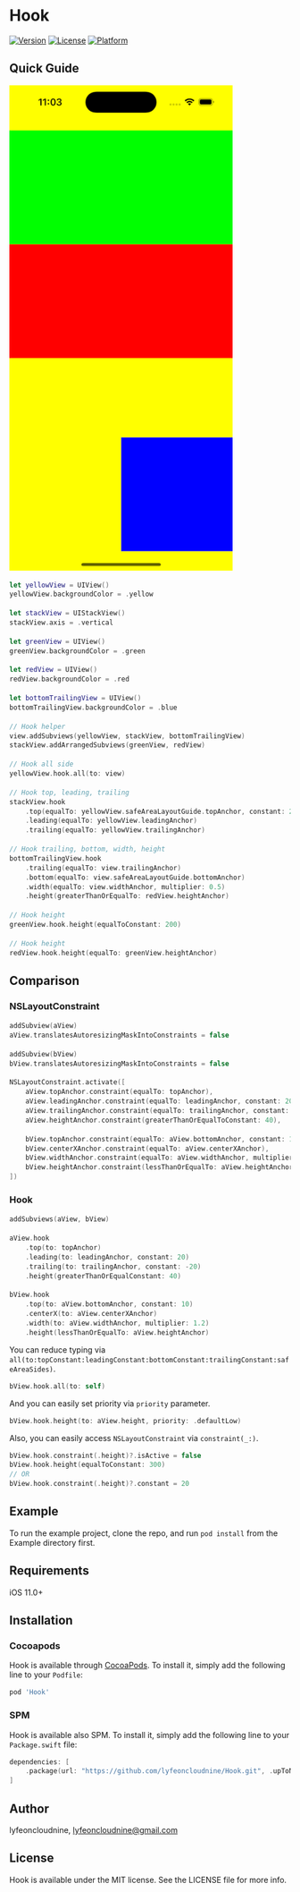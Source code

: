 # Hook

[![Version](https://img.shields.io/cocoapods/v/Hook.svg?style=flat)](https://cocoapods.org/pods/Hook)
[![License](https://img.shields.io/cocoapods/l/Hook.svg?style=flat)](https://cocoapods.org/pods/Hook)
[![Platform](https://img.shields.io/cocoapods/p/Hook.svg?style=flat)](https://cocoapods.org/pods/Hook)

## Quick Guide

<img src="/Assets/Screen Shot.png" width="400">

```swift
let yellowView = UIView()
yellowView.backgroundColor = .yellow

let stackView = UIStackView()
stackView.axis = .vertical

let greenView = UIView()
greenView.backgroundColor = .green

let redView = UIView()
redView.backgroundColor = .red

let bottomTrailingView = UIView()
bottomTrailingView.backgroundColor = .blue

// Hook helper
view.addSubviews(yellowView, stackView, bottomTrailingView)
stackView.addArrangedSubviews(greenView, redView)

// Hook all side
yellowView.hook.all(to: view)

// Hook top, leading, trailing
stackView.hook
    .top(equalTo: yellowView.safeAreaLayoutGuide.topAnchor, constant: 20)
    .leading(equalTo: yellowView.leadingAnchor)
    .trailing(equalTo: yellowView.trailingAnchor)

// Hook trailing, bottom, width, height
bottomTrailingView.hook
    .trailing(equalTo: view.trailingAnchor)
    .bottom(equalTo: view.safeAreaLayoutGuide.bottomAnchor)
    .width(equalTo: view.widthAnchor, multiplier: 0.5)
    .height(greaterThanOrEqualTo: redView.heightAnchor)

// Hook height
greenView.hook.height(equalToConstant: 200)

// Hook height
redView.hook.height(equalTo: greenView.heightAnchor)
```

## Comparison

### NSLayoutConstraint

```swift
addSubview(aView)
aView.translatesAutoresizingMaskIntoConstraints = false

addSubview(bView)
bView.translatesAutoresizingMaskIntoConstraints = false

NSLayoutConstraint.activate([
    aView.topAnchor.constraint(equalTo: topAnchor),
    aView.leadingAnchor.constraint(equalTo: leadingAnchor, constant: 20),
    aView.trailingAnchor.constraint(equalTo: trailingAnchor, constant: -20),
    aView.heightAnchor.constraint(greaterThanOrEqualToConstant: 40),

    bView.topAnchor.constraint(equalTo: aView.bottomAnchor, constant: 10),
    bView.centerXAnchor.constraint(equalTo: aView.centerXAnchor),
    bView.widthAnchor.constraint(equalTo: aView.widthAnchor, multiplier: 1.2),
    bView.heightAnchor.constraint(lessThanOrEqualTo: aView.heightAnchor)
])
```

### Hook

```swift
addSubviews(aView, bView)

aView.hook
    .top(to: topAnchor)
    .leading(to: leadingAnchor, constant: 20)
    .trailing(to: trailingAnchor, constant: -20)
    .height(greaterThanOrEqualConstant: 40)

bView.hook
    .top(to: aView.bottomAnchor, constant: 10)
    .centerX(to: aView.centerXAnchor)
    .width(to: aView.widthAnchor, multiplier: 1.2)
    .height(lessThanOrEqualTo: aView.heightAnchor)
```

You can reduce typing via `all(to:topConstant:leadingConstant:bottomConstant:trailingConstant:safeAreaSides)`.

```swift
bView.hook.all(to: self)
```

And you can easily set priority via `priority` parameter.

```swift
bView.hook.height(to: aView.height, priority: .defaultLow)
```

Also, you can easily access `NSLayoutConstraint` via `constraint(_:)`.

```swift
bView.hook.constraint(.height)?.isActive = false
bView.hook.height(equalToConstant: 300)
// OR
bView.hook.constraint(.height)?.constant = 20
```

## Example

To run the example project, clone the repo, and run `pod install` from the Example directory first.

## Requirements

iOS 11.0+

## Installation

### Cocoapods

Hook is available through [CocoaPods](https://cocoapods.org). 
To install it, simply add the following line to your `Podfile`:

```ruby
pod 'Hook'
```

### SPM

Hook is available also SPM. 
To install it, simply add the following line to your `Package.swift` file:

```swift
dependencies: [
    .package(url: "https://github.com/lyfeoncloudnine/Hook.git", .upToNextMajor(from: "1.0.0"))
]
```

## Author

lyfeoncloudnine, lyfeoncloudnine@gmail.com

## License

Hook is available under the MIT license. See the LICENSE file for more info.
